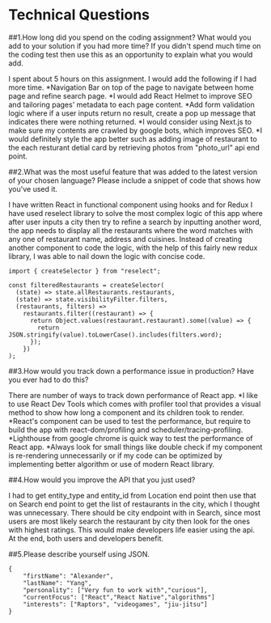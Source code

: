 # Technical Questions

##1.How long did you spend on the coding assignment? What would you add to your solution if you had more time? If you didn't spend much time on the coding test then use this as an opportunity to explain what you would add.

I spent about 5 hours on this assignment. I would add the following if I had more time.
*Navigation Bar on top of the page to navigate between home page and refine search page.
*I would add React Helmet to improve SEO and tailoring pages' metadata to each page content.
*Add form validation logic where if a user inputs return no result, create a pop up message that indicates there were nothing returned.
*I would consider using Next.js to make sure my contents are crawled by google bots, which improves SEO. 
*I would definitely style the app better such as adding image of restaurant to the each resturant detial card by retrieving photos from "photo_url" api end point.

##2.What was the most useful feature that was added to the latest version of your chosen language? Please include a snippet of code that shows how you've used it.

I have written React in functional component using hooks and for Redux I have used reselect library to solve the most complex logic of this app where after user inputs a city then try to refine a search by inputting another word, the app needs to display all the restaurants where the word matches with any one of restaurant name, address and cuisines. Instead of creating another component to code the logic, with the help of this fairly new redux library, I was able to nail down the logic with concise code. 
```
import { createSelector } from "reselect";

const filteredRestaurants = createSelector(
  (state) => state.allRestaurants.restaurants,
  (state) => state.visibilityFilter.filters,
  (restaurants, filters) =>
    restaurants.filter((restaurant) => {
      return Object.values(restaurant.restaurant).some((value) => {
        return JSON.stringify(value).toLowerCase().includes(filters.word);
      });
    })
);
```

##3.How would you track down a performance issue in production? Have you ever had to do this?

There are number of ways to track down performance of React app.
*I like to use React Dev Tools which comes with profiler tool that provides a visual method to show how long a component and its children took to render.
*React's <Profiler/> component can be used to test the performance, but require to build the app with react-dom/profiling and scheduler/tracing-profiling.
*Lighthouse from google chrome is quick way to test the performance of React app.
*Always look for small things like double check if my component is re-rendering unnecessarily or if my code can be optimized by implementing better algorithm or use of modern React library.

##4.How would you improve the API that you just used?

I had to get entity_type and entity_id from Location end point then use that on Search end point to get the list of restaurants in the city, which I thought was unnecessary. There should be city endpoint with in Search, since most users are most likely search the restaurant by city then look for the ones with highest ratings. This would make developers life easier using the api. At the end, both users and developers benefit.

##5.Please describe yourself using JSON.

```
{
    "firstName": "Alexander",
    "lastName": "Yang",
    "personality": ["Very fun to work with","curious"],
    "currentFocus": ["React","React Native","algorithms"]
    "interests": ["Raptors", "videogames", "jiu-jitsu"]
}
```